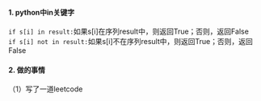 #### 1. python中in关键字  
`if s[i] in result:`如果s[i]在序列result中，则返回True；否则，返回False  
`if s[i] not in result:`如果s[i]不在序列result中，则返回True；否则，返回False  
#### 2. 做的事情  
（1）写了一道leetcode
